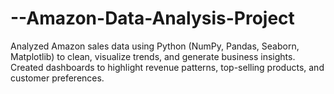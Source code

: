 # --Amazon-Data-Analysis-Project
Analyzed Amazon sales data using Python (NumPy, Pandas, Seaborn, Matplotlib) to clean, visualize trends, and generate business insights. Created dashboards to highlight revenue patterns, top-selling products, and customer preferences.

